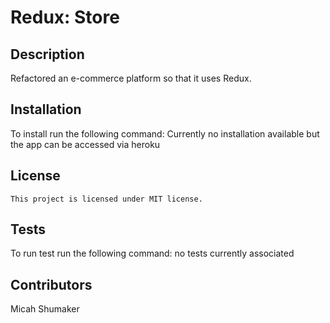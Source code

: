 # Redux: Store


## Description
Refactored an e-commerce platform so that it uses Redux. 



## Installation
To install run the following command: Currently no installation available but the app can be accessed via heroku


## License 
    
    This project is licensed under MIT license.

## Tests
To run test run the following command: no tests currently associated

## Contributors
Micah Shumaker


